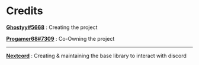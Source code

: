 # Credits

**[Ghostyy#5668](https://github.com/GhostyCatt)** : Creating the project

**[Progamer68#7309](https://github.com/progamer68)** : Co-Owning the project

----

**[Nextcord](https://nextcord.readthedocs.io/en/latest/)** : Creating & maintaining the base library to interact with discord